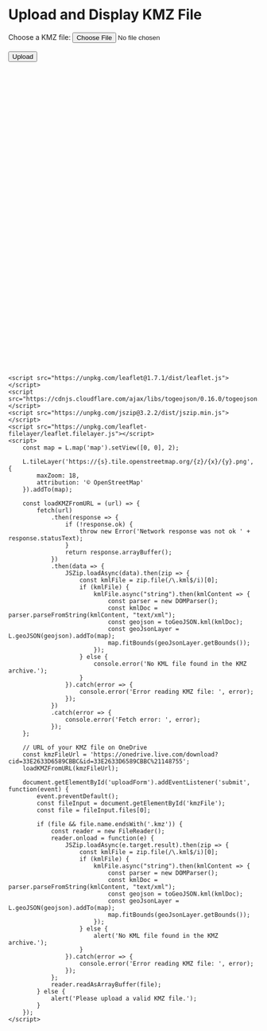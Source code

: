 <!DOCTYPE html>
<html lang="en">
<head>
    <meta charset="UTF-8">
    <meta name="viewport" content="width=device-width, initial-scale=1.0">
    <title>Upload and Display KMZ File</title>
    <link rel="stylesheet" href="https://unpkg.com/leaflet@1.7.1/dist/leaflet.css" />
    <style>
        #map {
            height: 600px;
            width: 100%;
        }
    </style>
</head>
<body>
    <h1>Upload and Display KMZ File</h1>
    <form id="uploadForm">
        <label for="kmzFile">Choose a KMZ file:</label>
        <input type="file" id="kmzFile" name="kmzFile" accept=".kmz">
        <br><br>
        <input type="submit" value="Upload">
    </form>
    <div id="map"></div>

    <script src="https://unpkg.com/leaflet@1.7.1/dist/leaflet.js"></script>
    <script src="https://cdnjs.cloudflare.com/ajax/libs/togeojson/0.16.0/togeojson.min.js"></script>
    <script src="https://unpkg.com/jszip@3.2.2/dist/jszip.min.js"></script>
    <script src="https://unpkg.com/leaflet-filelayer/leaflet.filelayer.js"></script>
    <script>
        const map = L.map('map').setView([0, 0], 2);

        L.tileLayer('https://{s}.tile.openstreetmap.org/{z}/{x}/{y}.png', {
            maxZoom: 18,
            attribution: '© OpenStreetMap'
        }).addTo(map);

        const loadKMZFromURL = (url) => {
            fetch(url)
                .then(response => {
                    if (!response.ok) {
                        throw new Error('Network response was not ok ' + response.statusText);
                    }
                    return response.arrayBuffer();
                })
                .then(data => {
                    JSZip.loadAsync(data).then(zip => {
                        const kmlFile = zip.file(/\.kml$/i)[0];
                        if (kmlFile) {
                            kmlFile.async("string").then(kmlContent => {
                                const parser = new DOMParser();
                                const kmlDoc = parser.parseFromString(kmlContent, "text/xml");
                                const geojson = toGeoJSON.kml(kmlDoc);
                                const geoJsonLayer = L.geoJSON(geojson).addTo(map);
                                map.fitBounds(geoJsonLayer.getBounds());
                            });
                        } else {
                            console.error('No KML file found in the KMZ archive.');
                        }
                    }).catch(error => {
                        console.error('Error reading KMZ file: ', error);
                    });
                })
                .catch(error => {
                    console.error('Fetch error: ', error);
                });
        };

        // URL of your KMZ file on OneDrive
        const kmzFileUrl = 'https://onedrive.live.com/download?cid=33E2633D6589CBBC&id=33E2633D6589CBBC%21148755';
        loadKMZFromURL(kmzFileUrl);

        document.getElementById('uploadForm').addEventListener('submit', function(event) {
            event.preventDefault();
            const fileInput = document.getElementById('kmzFile');
            const file = fileInput.files[0];
            
            if (file && file.name.endsWith('.kmz')) {
                const reader = new FileReader();
                reader.onload = function(e) {
                    JSZip.loadAsync(e.target.result).then(zip => {
                        const kmlFile = zip.file(/\.kml$/i)[0];
                        if (kmlFile) {
                            kmlFile.async("string").then(kmlContent => {
                                const parser = new DOMParser();
                                const kmlDoc = parser.parseFromString(kmlContent, "text/xml");
                                const geojson = toGeoJSON.kml(kmlDoc);
                                const geoJsonLayer = L.geoJSON(geojson).addTo(map);
                                map.fitBounds(geoJsonLayer.getBounds());
                            });
                        } else {
                            alert('No KML file found in the KMZ archive.');
                        }
                    }).catch(error => {
                        console.error('Error reading KMZ file: ', error);
                    });
                };
                reader.readAsArrayBuffer(file);
            } else {
                alert('Please upload a valid KMZ file.');
            }
        });
    </script>
</body>
</html>
